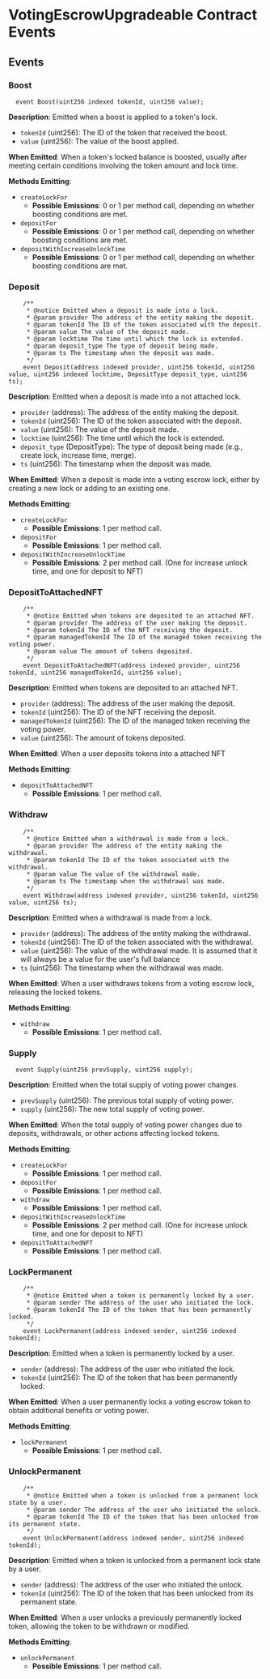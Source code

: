 # VotingEscrowUpgradeable Contract Events

## Events

### Boost

```solidity
  event Boost(uint256 indexed tokenId, uint256 value);
```

**Description**: Emitted when a boost is applied to a token's lock.

- `tokenId` (uint256): The ID of the token that received the boost.
- `value` (uint256): The value of the boost applied.

**When Emitted**: When a token's locked balance is boosted, usually after meeting certain conditions involving the token amount and lock time.

**Methods Emitting**:
- `createLockFor`
  - **Possible Emissions**: 0 or 1 per method call, depending on whether boosting conditions are met.
- `depositFor`
  - **Possible Emissions**: 0 or 1 per method call, depending on whether boosting conditions are met.
- `depositWithIncreaseUnlockTime`
  - **Possible Emissions**: 0 or 1 per method call, depending on whether boosting conditions are met.

### Deposit

```solidity
    /**
     * @notice Emitted when a deposit is made into a lock.
     * @param provider The address of the entity making the deposit.
     * @param tokenId The ID of the token associated with the deposit.
     * @param value The value of the deposit made.
     * @param locktime The time until which the lock is extended.
     * @param deposit_type The type of deposit being made.
     * @param ts The timestamp when the deposit was made.
     */
    event Deposit(address indexed provider, uint256 tokenId, uint256 value, uint256 indexed locktime, DepositType deposit_type, uint256 ts);
```

**Description**: Emitted when a deposit is made into a not attached lock.

- `provider` (address): The address of the entity making the deposit.
- `tokenId` (uint256): The ID of the token associated with the deposit.
- `value` (uint256): The value of the deposit made.
- `locktime` (uint256): The time until which the lock is extended.
- `deposit_type` (DepositType): The type of deposit being made (e.g., create lock, increase time, merge).
- `ts` (uint256): The timestamp when the deposit was made.

**When Emitted**: When a deposit is made into a voting escrow lock, either by creating a new lock or adding to an existing one.

**Methods Emitting**:
- `createLockFor`
  - **Possible Emissions**: 1 per method call.
- `depositFor`
  - **Possible Emissions**: 1 per method call.
- `depositWithIncreaseUnlockTime`
  - **Possible Emissions**: 2 per method call. (One for increase unlock time, and one for deposit to NFT)

### DepositToAttachedNFT

```solidity
    /**
     * @notice Emitted when tokens are deposited to an attached NFT.
     * @param provider The address of the user making the deposit.
     * @param tokenId The ID of the NFT receiving the deposit.
     * @param managedTokenId The ID of the managed token receiving the voting power.
     * @param value The amount of tokens deposited.
     */
    event DepositToAttachedNFT(address indexed provider, uint256 tokenId, uint256 managedTokenId, uint256 value);
```

**Description**: Emitted when tokens are deposited to an attached NFT.

- `provider` (address): The address of the user making the deposit.
- `tokenId` (uint256): The ID of the NFT receiving the deposit.
- `managedTokenId` (uint256): The ID of the managed token receiving the voting power.
- `value` (uint256): The amount of tokens deposited.

**When Emitted**: When a user deposits tokens into a attached NFT

**Methods Emitting**:
- `depositToAttachedNFT`
  - **Possible Emissions**: 1 per method call.

### Withdraw

```solidity
    /**
     * @notice Emitted when a withdrawal is made from a lock.
     * @param provider The address of the entity making the withdrawal.
     * @param tokenId The ID of the token associated with the withdrawal.
     * @param value The value of the withdrawal made.
     * @param ts The timestamp when the withdrawal was made.
     */
    event Withdraw(address indexed provider, uint256 tokenId, uint256 value, uint256 ts);
```

**Description**: Emitted when a withdrawal is made from a lock.

- `provider` (address): The address of the entity making the withdrawal.
- `tokenId` (uint256): The ID of the token associated with the withdrawal.
- `value` (uint256): The value of the withdrawal made. It is assumed that it will always be a value for the user's full balance
- `ts` (uint256): The timestamp when the withdrawal was made.

**When Emitted**: When a user withdraws tokens from a voting escrow lock, releasing the locked tokens.

**Methods Emitting**:
- `withdraw`
  - **Possible Emissions**: 1 per method call.

### Supply

```solidity
  event Supply(uint256 prevSupply, uint256 supply);
```

**Description**: Emitted when the total supply of voting power changes.

- `prevSupply` (uint256): The previous total supply of voting power.
- `supply` (uint256): The new total supply of voting power.

**When Emitted**: When the total supply of voting power changes due to deposits, withdrawals, or other actions affecting locked tokens.

**Methods Emitting**:
- `createLockFor`
  - **Possible Emissions**: 1 per method call.
- `depositFor`
  - **Possible Emissions**: 1 per method call.
- `withdraw`
  - **Possible Emissions**: 1 per method call.
- `depositWithIncreaseUnlockTime`
  - **Possible Emissions**: 2 per method call. (One for increase unlock time, and one for deposit to NFT)
- `depositToAttachedNFT`
  - **Possible Emissions**: 1 per method call.

### LockPermanent

```solidity
    /**
     * @notice Emitted when a token is permanently locked by a user.
     * @param sender The address of the user who initiated the lock.
     * @param tokenId The ID of the token that has been permanently locked.
     */
    event LockPermanent(address indexed sender, uint256 indexed tokenId);
```

**Description**: Emitted when a token is permanently locked by a user.

- `sender` (address): The address of the user who initiated the lock.
- `tokenId` (uint256): The ID of the token that has been permanently locked.

**When Emitted**: When a user permanently locks a voting escrow token to obtain additional benefits or voting power.

**Methods Emitting**:
- `lockPermanent`
  - **Possible Emissions**: 1 per method call.

### UnlockPermanent

```solidity
    /**
     * @notice Emitted when a token is unlocked from a permanent lock state by a user.
     * @param sender The address of the user who initiated the unlock.
     * @param tokenId The ID of the token that has been unlocked from its permanent state.
     */
    event UnlockPermanent(address indexed sender, uint256 indexed tokenId);
```

**Description**: Emitted when a token is unlocked from a permanent lock state by a user.

- `sender` (address): The address of the user who initiated the unlock.
- `tokenId` (uint256): The ID of the token that has been unlocked from its permanent state.

**When Emitted**: When a user unlocks a previously permanently locked token, allowing the token to be withdrawn or modified.

**Methods Emitting**:
- `unlockPermanent`
  - **Possible Emissions**: 1 per method call.

